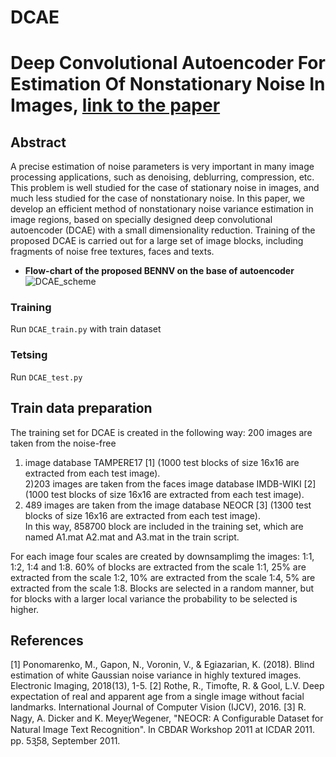 # DCAE


# Deep Convolutional Autoencoder For Estimation Of Nonstationary Noise In Images, [link to the paper](https://ieeexplore.ieee.org/abstract/document/8946273?casa_token=AqijcHGSb7QAAAAA:6PdlPq_RGyVlB1Y3ff2oYpSeozwmTyyxw8i1W6MDJ2TqhIgnrPJs6d-H8NAzE4eIaO5iKjvA-H5jtBQ) 
 ##  Abstract
A precise estimation of noise parameters is very important in many image processing applications, such as denoising, deblurring, compression, etc. This problem is well studied for the case of stationary noise in images, and much less studied for the case of nonstationary noise. In this paper, we develop an efficient method of nonstationary noise variance estimation in image regions, based on specially designed deep convolutional autoencoder (DCAE) with a small dimensionality reduction. Training of the proposed DCAE is carried out for a large set of image blocks, including fragments of noise free textures, faces and texts. 

+ **Flow-chart of the proposed BENNV on the base of autoencoder**
![DCAE_scheme](https://user-images.githubusercontent.com/31028574/188620954-8f9c3e1a-aa9b-4ed9-b0b4-be933228282c.PNG)

### Training ###
Run ``` DCAE_train.py ``` with train dataset
### Tetsing ###
Run ``` DCAE_test.py ```

## Train data preparation ##
The training set for DCAE is created in the following way: 
200 images are taken from the noise-free 
1) image database TAMPERE17 [1] (1000 test blocks of size 16x16 are extracted from each test image). <br />
2)203 images are taken from the faces image database IMDB-WIKI [2] (1000 test blocks of size 16x16 are extracted from each test image). <br />
3) 489 images are taken from the image database NEOCR [3] (1300 test blocks of size 16x16 are extracted from each test image). <br />
In this way, 858700 block are included in the training set, which are named A1.mat A2.mat and A3.mat in the train script.

For each image four scales are created by downsamplimg the images: 1:1, 1:2, 1:4 and 1:8. 60% of blocks are extracted from the scale 1:1, 25% are extracted from the scale 1:2, 10% are extracted from the scale 1:4, 5% are extracted from the scale 1:8. Blocks are selected in a random manner, but for blocks with a larger local variance the probability to be selected is higher.

##  References ##
[1] Ponomarenko, M., Gapon, N., Voronin, V., & Egiazarian, K. (2018). Blind estimation of white Gaussian noise variance in highly textured images. Electronic Imaging, 2018(13), 1-5.
[2] Rothe, R., Timofte, R. & Gool, L.V. Deep expectation of real and apparent age from a single image without facial landmarks. International Journal of Computer Vision (IJCV), 2016. 
[3] R. Nagy, A. Dicker and K. Meyer̺Wegener, "NEOCR: A Configurable Dataset for Natural Image Text Recognition". In CBDAR Workshop 2011 at ICDAR 2011. pp. 53̺58, September 2011.
